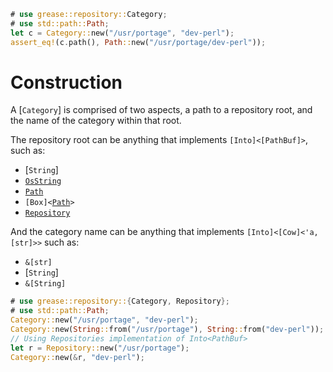 ```rust
# use grease::repository::Category;
# use std::path::Path;
let c = Category::new("/usr/portage", "dev-perl");
assert_eq!(c.path(), Path::new("/usr/portage/dev-perl"));
```

# Construction

A [`Category`] is comprised of two aspects, a path to a repository root,
and the name of the category within that root.

The repository root can be anything that implements
<code>[Into]\<[PathBuf]></code>, such as:
* [`String`]
* [`OsString`](std::ffi::OsString)
* [`Path`](std::path::Path)
* <code>[Box]\<[Path](std::path::Path)></code>
* [`Repository`](crate::Repository)

And the category name can be anything that implements
<code>[Into]\<[Cow]\<'a, [str]>></code> such as:

* <code>&[str]</code>
* [`String`]
* <code>&[String]</code>

```rust
# use grease::repository::{Category, Repository};
# use std::path::Path;
Category::new("/usr/portage", "dev-perl");
Category::new(String::from("/usr/portage"), String::from("dev-perl"));
// Using Repositories implementation of Into<PathBuf>
let r = Repository::new("/usr/portage");
Category::new(&r, "dev-perl");
```
